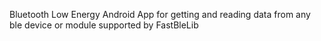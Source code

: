 Bluetooth Low Energy Android App for getting and reading data from any ble device or module supported by FastBleLib 
